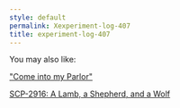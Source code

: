 ```yaml
---
style: default
permalink: Xexperiment-log-407
title: experiment-log-407
---
```

You may also like:

["Come into my Parlor"](http://scp-wiki.net/goc-tale-comeintomyparlor)

[SCP-2916: A Lamb, a Shepherd, and a Wolf](http://scp-wiki.net/scp-2916)
